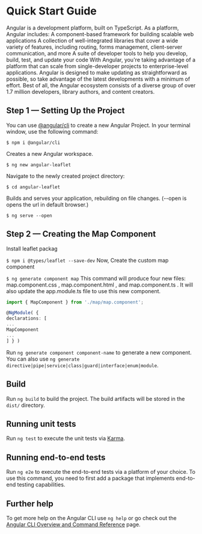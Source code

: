 # Quick Start Guide

   Angular is a development platform, built on TypeScript. As a platform, Angular includes:
  A component-based framework for building scalable web applications
  A collection of well-integrated libraries that cover a wide variety of features, including routing, forms management, client-server communication, and more
  A suite of developer tools to help you develop, build, test, and update your code
With Angular, you're taking advantage of a platform that can scale from single-developer projects to enterprise-level applications. Angular is designed to make updating as straightforward as possible, so take advantage of the latest developments with a minimum of effort. Best of all, the Angular ecosystem consists of a diverse group of over 1.7 million developers, library authors, and content creators.

## Step 1 — Setting Up the Project

You can use [@angular/cli](https://angular.io/cli) to create a new Angular Project. In your terminal window, use the following command:

`$ npm i @angular/cli`

Creates a new Angular workspace.

`$ ng new angular-leaflet`

Navigate to the newly created project directory:

`$ cd angular-leaflet`

Builds and serves your application, rebuilding on file changes. (--open is opens the url in default browser.)

`$ ng serve --open`

## Step 2 — Creating the Map Component

Install leaflet packag

`$ npm i @types/leaflet --save-dev`
Now, Create the custom map component

`$ ng generate component map`
This command will produce four new files: map.component.css , map.component.html , and map.component.ts . It will also update the app.module.ts file to use this new component.

```typescript
import { MapComponent } from './map/map.component';

@NgModule( {
declarations: [
...
MapComponent
...
] } )
```









Run `ng generate component component-name` to generate a new component. You can also use `ng generate directive|pipe|service|class|guard|interface|enum|module`.

## Build

Run `ng build` to build the project. The build artifacts will be stored in the `dist/` directory.

## Running unit tests

Run `ng test` to execute the unit tests via [Karma](https://karma-runner.github.io).

## Running end-to-end tests

Run `ng e2e` to execute the end-to-end tests via a platform of your choice. To use this command, you need to first add a package that implements end-to-end testing capabilities.

## Further help

To get more help on the Angular CLI use `ng help` or go check out the [Angular CLI Overview and Command Reference](https://angular.io/cli) page.
